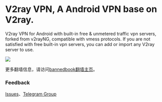 # V2ray VPN, A Android VPN base on V2ray.

V2ray VPN for Android with built-in free & unmetered traffic vpn servers, forked from v2rayNG, compatible with vmess protocols. If you are not satisfied with free built-in vpn servers, you can add or import any V2ray server to use.

<p><a href="https://play.google.com/store/apps/details?id=free.shadowsocks.proxy.VPN"><img src="https://camo.githubusercontent.com/bdaf711a93d64d0bb5e5abfc346a8b84ea47f164/68747470733a2f2f706c61792e676f6f676c652e636f6d2f696e746c2f656e5f75732f6261646765732f696d616765732f67656e657269632f656e2d706c61792d62616467652e706e67" style="max-width:100%"></a>
</p>

更多翻墙信息，请访问[bannedbook翻墙主页](https://github.com/bannedbook/fanqiang/wiki)。

### Feedback
<a target="_blank" href="https://github.com/bannedbook/v2ray.vpn/issues">Issues</a>、<a target="_blank" href="https://t.me/fqchat">Telegram Group</a>
